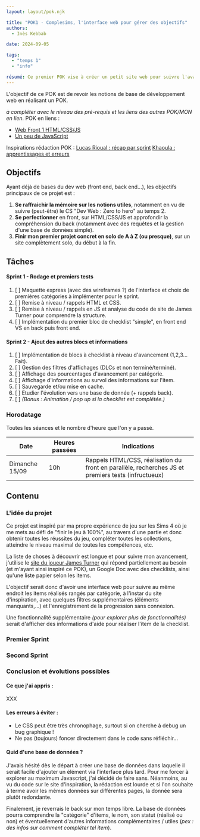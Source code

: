 ```yaml
---
layout: layout/pok.njk

title: "POK1 - Complesims, l'interface web pour gérer des objectifs"
authors:
  - Inès Kebbab

date: 2024-09-05

tags:
  - "temps 1"
  - "info"

résumé: Ce premier POK vise à créer un petit site web pour suivre l'avancée dans une liste d'objectifs dans un jeu vidéo (Les Sims 4).
---
```


L'objectif de ce POK est de revoir les notions de base de développement web en réalisant un POK. 

*à compléter avec le niveau des pré-requis et les liens des autres POK/MON en lien.*
POK en liens :
* [Web Front 1 HTML/CSS/JS](https://francoisbrucker.github.io/do-it/promos/2022-2023/Gissler-Nathan/mon/mon-1-1/)
* [Un peu de JavaScript](https://francoisbrucker.github.io/do-it/promos/2023-2024/William%20Lalanne/mon/temps-1.2/)

Inspirations rédaction POK :
[Lucas Rioual : récap par sprint](https://francoisbrucker.github.io/do-it/promos/2023-2024/Rioual-Lucas/pok/temps-1/)
[Khaoula : apprentissages et erreurs](https://francoisbrucker.github.io/do-it/promos/2023-2024/Khaoula-Belaaziz/pok/temps-1/)


## Objectifs

Ayant déjà de bases du dev web (front end, back end...), les objectifs principaux de ce projet est :
  1. **Se raffraichir la mémoire sur les notions utiles**, notamment en vu de suivre (peut-être) le CS "Dev Web : Zero to hero" au temps 2.
  2. **Se perfectionner** en front, sur HTML/CSS/JS et approfondir la compréhension du back (notamment avec des requêtes et la gestion d'une base de données simple).
  3. **Finir mon premier projet concret en solo de A à Z (ou presque)**, sur un site complètement solo, du début à la fin.

## Tâches

#### Sprint 1 - Rodage et premiers tests
1. [ ] Maquette express (avec des wireframes ?) de l'interface et choix de premières catégories à implémenter pour le sprint.
2. [ ] Remise à niveau / rappels HTML et CSS.
3. [ ] Remise à niveau / rappels en JS et analyse du code de site de James Turner pour comprendre la structure.
4. [ ] Implémentation du premier bloc de checklist "simple", en front end VS en back puis front end.

#### Sprint 2 - Ajout des autres blocs et informations
1. [ ] Implémentation de blocs à checklist à niveau d'avancement (1,2,3... Fait).
2. [ ] Gestion des filtres d'affichages (DLCs et non terminé/terminé).
3. [ ] Affichage des pourcentages d'avancement par catégorie.
4. [ ] Affichage d'informations au survol des informations sur l'item.
5. [ ] Sauvegarde et/ou mise en cache.
6. [ ] Etudier l'évolution vers une base de donnée (+ rappels back).
7. [ ] *(Bonus : Animation / pop up si la checklist est complétée.)*


### Horodatage

Toutes les séances et le nombre d'heure que l'on y a passé.

| Date | Heures passées | Indications |
| -------- | -------- |-------- |
| Dimanche 15/09  | 10h  | Rappels HTML/CSS, réalisation du front en parallèle, recherches JS et premiers tests (infructueux) |

## Contenu

### L'idée du projet
Ce projet est inspiré par ma propre expérience de jeu sur les Sims 4 où je me mets au défi de "finir le jeu à 100%", au travers d'une partie et donc obtenir toutes les réussites du jeu, compléter toutes les collections, atteindre le niveau maximal de toutes les compétences, etc. 

La liste de choses à découvrir est longue et pour suivre mon avancement, j'utilise le  [site du joueur James Turner](https://jamesturner.yt/supersim/tracker) qui répond partiellement au besoin (et m'ayant ainsi inspiré ce POK), un Google Doc avec des checklists, ainsi qu'une liste papier selon les items.

L'objectif serait donc d'avoir une interface web pour suivre au même endroit les items réalisés rangés par catégorie, à l'instar du site d'inspiration, avec quelques filtres supplémentaires (éléments manquants,...) et l'enregistrement de la progression sans connexion.

Une fonctionnalité supplémentaire *(pour explorer plus de fonctionnalités)* serait d'afficher des informations d'aide pour réaliser l'item de la checklist.


### Premier Sprint

### Second Sprint

### Conclusion et évolutions possibles
#### Ce que j'ai appris :
XXX

#### Les erreurs à éviter :
* Le CSS peut être très chronophage, surtout si on cherche à debug un bug graphique !
* Ne pas (toujours) foncer directement dans le code sans réfléchir...

#### Quid d'une base de données ?
J'avais hésité dès le départ à créer une base de données dans laquelle il serait facile d'ajouter un élément via l'interface plus tard. Pour me forcer à explorer au maximum Javascript, j'ai décidé de faire sans. Néanmoins, au vu du code sur le site d'inspiration, la rédaction est lourde et si l'on souhaite à terme avoir les mêmes données sur différentes pages, la donnée sera plutôt redondante.

Finalement, je reverrais le back sur mon temps libre. La base de données pourra comprendre la "catégorie" d'items, le nom, son statut (réalisé ou non) et éventuellement d'autres informations complémentaires / utiles (*pex : des infos sur comment compléter tel item*).
